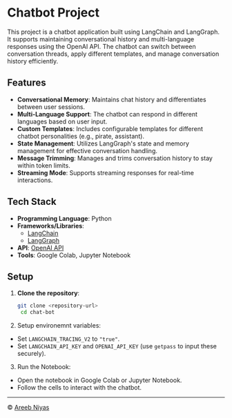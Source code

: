 
# Chatbot Project

This project is a chatbot application built using LangChain and LangGraph. It supports maintaining conversational history and multi-language responses using the OpenAI API. The chatbot can switch between conversation threads, apply different templates, and manage conversation history efficiently.

## Features

- **Conversational Memory**: Maintains chat history and differentiates between user sessions.
- **Multi-Language Support**: The chatbot can respond in different languages based on user input.
- **Custom Templates**: Includes configurable templates for different chatbot personalities (e.g., pirate, assistant).
- **State Management**: Utilizes LangGraph's state and memory management for effective conversation handling.
- **Message Trimming**: Manages and trims conversation history to stay within token limits.
- **Streaming Mode**: Supports streaming responses for real-time interactions.

## Tech Stack

- **Programming Language**: Python
- **Frameworks/Libraries**:
  - [LangChain](https://www.langchain.com/)
  - [LangGraph](https://github.com/langchain-ai/langgraph)
- **API**: [OpenAI API](https://beta.openai.com/docs/)
- **Tools**: Google Colab, Jupyter Notebook

## Setup

1. **Clone the repository**:
   ```bash
   git clone <repository-url>
    cd chat-bot
   ```
   
2. Setup environemnt variables:
- Set `LANGCHAIN_TRACING_V2` to `"true"`.
- Set `LANGCHAIN_API_KEY` and `OPENAI_API_KEY` (use `getpass` to input these securely).

3. Run the Notebook:
- Open the notebook in Google Colab or Jupyter Notebook.
- Follow the cells to interact with the chatbot.
---
© [Areeb Niyas](https://github.com/areebniyas)